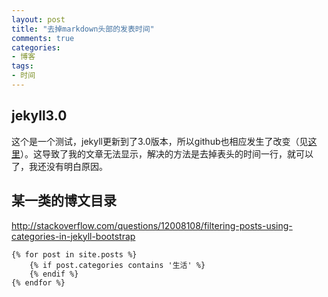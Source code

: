 ```yaml
---
layout: post
title: "去掉markdown头部的发表时间"
comments: true
categories: 
- 博客
tags:
- 时间
---
```


## jekyll3.0
这个是一个测试，jekyll更新到了3.0版本，所以github也相应发生了改变（见[这里](https://github.com/blog/2100-github-pages-now-faster-and-simpler-with-jekyll-3-0)）。这导致了我的文章无法显示，解决的方法是去掉表头的时间一行，就可以了，我还没有明白原因。

## 某一类的博文目录

http://stackoverflow.com/questions/12008108/filtering-posts-using-categories-in-jekyll-bootstrap

	{% for post in site.posts %}
		{% if post.categories contains '生活' %}
		{% endif %}
	{% endfor %}
